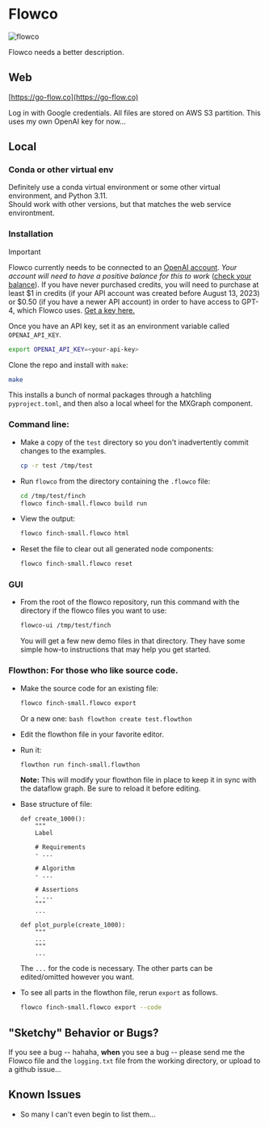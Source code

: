 

# Flowco

![flowco](https://github.com/user-attachments/assets/204370ce-cd79-418c-a76b-37f01197def1)

Flowco needs a better description.

## Web

[https://go-flow.co](https://go-flow.co)

Log in with Google credentials.  All files are stored on AWS S3 partition.  This uses my own OpenAI key for now...

## Local

### Conda or other virtual env

Definitely use a conda virtual environment or some other virtual environment, and Python 3.11.  
Should work with other versions, but that matches the web service environtment.

### Installation

> [!IMPORTANT]
>
> Flowco currently needs to be connected to an [OpenAI account](https://openai.com/api/). _Your account will need to have a positive balance for this to work_ ([check your balance](https://platform.openai.com/account/usage)). If you have never purchased credits, you will need to purchase at least \$1 in credits (if your API account was created before August 13, 2023) or \$0.50 (if you have a newer API account) in order to have access to GPT-4, which Flowco uses. [Get a key here.](https://platform.openai.com/account/api-keys)
>
> Once you have an API key, set it as an environment variable called `OPENAI_API_KEY`.
>
> ```bash
> export OPENAI_API_KEY=<your-api-key>
> ```

Clone the repo and install with `make`: 

```bash
make
```

This installs a bunch of normal packages through a hatchling `pyproject.toml`, and then also a local wheel for the MXGraph component.

### Command line:

* Make a copy of the `test` directory so you don't inadvertently 
  commit changes to the examples.
    ```bash
    cp -r test /tmp/test
    ```

* Run `flowco` from the directory containing the `.flowco` file:
    ```bash
    cd /tmp/test/finch
    flowco finch-small.flowco build run
    ```

* View the output:
    ```bash
    flowco finch-small.flowco html
    ```

* Reset the file to clear out all generated node components:
    ```bash
    flowco finch-small.flowco reset
    ```

### GUI

* From the root of the flowco repository, run this command with the directory if the flowco files you want to use:
    ```bash
    flowco-ui /tmp/test/finch
    ```

    You will get a few new demo files in that directory.  They have some simple how-to instructions that may help you
    get started.


### Flowthon: For those who like source code.

* Make the source code for an existing file:
    ```bash
    flowco finch-small.flowco export
    ```

    Or a new one:
        ```bash
        flowthon create test.flowthon
        ```

* Edit the flowthon file in your favorite editor.

* Run it:

    ```bash
    flowthon run finch-small.flowthon
    ```

    **Note:** This will modify your flowthon file in place to keep it in sync with the dataflow graph.  Be sure to reload it before editing.

* Base structure of file:

    ```
    def create_1000():
        """
        Label

        # Requirements
        - ...

        # Algorithm
        - ...

        # Assertions
        - ...
        """
        ...

    def plot_purple(create_1000):
        """
        ...
        """
        ...
    ```

    The `...` for the code is necessary.  The other parts can be edited/omitted however you want.

* To see all parts in the flowthon file, rerun `export` as follows.

    ```bash
    flowco finch-small.flowco export --code
    ```


## "Sketchy" Behavior or Bugs?

If you see a bug -- hahaha, **when** you see a bug -- please send me the Flowco file and the `logging.txt` file from the working directory, or upload to a github issue...

## Known Issues

* So many I can't even begin to list them...

